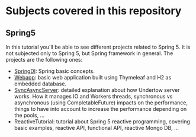 # Subjects covered in this repository

## Spring5
In this tutorial you'll be able to see different projects related to Spring 5. It is not subjected only to Spring 5, but Spring framework in general. The projects are the following ones:
 - [SpringDI](https://github.com/ManuMyGit/Tutorials/tree/develop/spring5/springdi): Spring basic concepts.
 - [Webapp](https://github.com/ManuMyGit/Tutorials/tree/develop/spring5/webapp): basic web application built using Thymeleaf and H2 as embedded database.
 - [SyncAsyncServer](https://github.com/ManuMyGit/Tutorials/tree/reactive/spring5/syncasyncserver): detailed explanation about how Undertow server works. How it manages IO and Workers threads, synchronous vs asynchronous (using CompletableFuture) impacts on the performance, things to have into account to increase the performance depending on the pools, ...
 - ReactiveTutorial: tutorial about Spring 5 reactive programming, covering basic examples, reactive API, functional API, reactive Mongo DB, ...